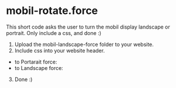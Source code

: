 # mobil-rotate.force
This short code asks the user to turn the mobil display landscape or portrait.
Only include a css, and done :)

1. Upload the mobil-landscape-force folder to your website.
2. Include css into your website header. 
  - to Portarait force: <link rel="stylesheet" type="text/css" href="mobil-landscape-force\force-port.css">
  - to Landscape force: <link rel="stylesheet" type="text/css" href="mobil-landscape-force\force-land.css">
3. Done :)
